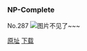 ### NP-Complete
No.287
![图片不见了~~~](https://imgs.xkcd.com/comics/np_complete.png)

[原址](https://xkcd.com//287) [下载](https://imgs.xkcd.com/comics/np_complete.png)

